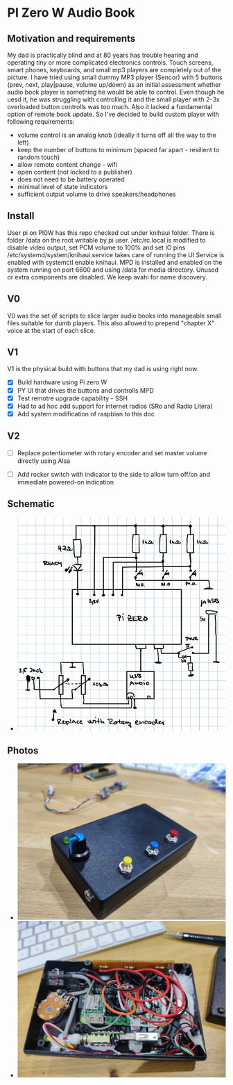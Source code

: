 # PI Zero W Audio Book
## Motivation and requirements
My dad is practically blind and at 80 years has trouble hearing and operating tiny or more complicated electronics controls. Touch screens, smart phones, keyboards, and small mp3 players are completely out of the picture. I have tried using small dummy MP3 player (Sencor) with 5 buttons (prev, next, play|pause, volume up/down) as an initial assessment whether audio book player is something he would be able to control. Even though he uesd it, he was struggling with controlling it and the small player with 2-3x overloaded button controlls was too much. Also it lacked a fundamental option of remote book update. So I've decided to build custom player with following requirements:
- volume control is an analog knob (ideally it turns off all the way to the left)
- keep the number of buttons to minimum (spaced far apart - resilient to random touch)
- allow remote content change - wifi
- open content (not locked to a publisher)
- does not need to be battery operated
- minimal level of state indicators
- sufficient output volume to drive speakers/headphones

## Install
User pi on PI0W has this repo checked out under knihaui folder. There is folder /data on the root writable by pi user. 
/etc/rc.local is modified to disable video output, set PCM volume to 100% and set IO pins
/etc/systemd/system/knihaui.service takes care of running the UI
Service is enabled with systemctl enable knihaui. 
MPD is installed and enabled on the system running on port 6600 and using /data for media directory.
Unused or extra components are disabled. We keep avahi for name discovery.

## V0
V0 was the set of scripts to slice larger audio books into manageable small files suitable for dumb players. This also allowed to prepend "chapter X" voice at the start of each slice.

## V1
V1 is the physical build with buttons that my dad is using right now.
- [x] Build hardware using Pi zero W
- [x] PY UI that drives the buttons and controlls MPD
- [x] Test remotre upgrade capability - SSH
- [x] Had to ad hoc add support for internet radios (SRo and Radio Litera)
- [x] Add system modification of raspbian to this doc
## V2
- [ ] Replace potentiometer with rotary encoder and set master volume directly using Alsa
- [ ] Add rocker switch with indicator to the side to allow turn off/on and immediate powered-on indication
 

## Schematic
- ![Schematic](schematic.png)

## Photos
- ![Top](Pi0AudioBook-top.jpg)
- ![Inside](Pi0AudioBook-inside.jpg)
